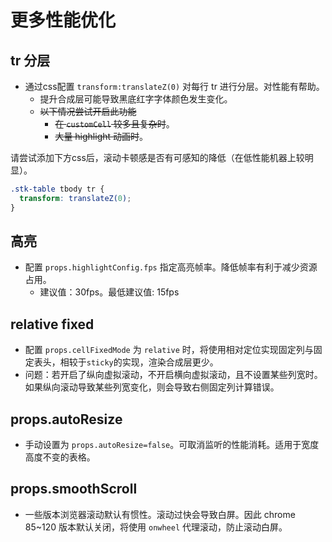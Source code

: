 # 更多性能优化

## tr 分层
* 通过css配置 `transform:translateZ(0)` 对每行 tr 进行分层。对性能有帮助。
  - 提升合成层可能导致黑底红字字体颜色发生变化。
  - ~~以下情况尝试开启此功能~~
    - ~~在 `customCell` 较多且复杂时~~。
    - ~~大量 highlight 动画时~~。

请尝试添加下方css后，滚动卡顿感是否有可感知的降低（在低性能机器上较明显）。
```css
.stk-table tbody tr {
  transform: translateZ(0);
}
```
    
## 高亮
* 配置 `props.highlightConfig.fps` 指定高亮帧率。降低帧率有利于减少资源占用。
  - 建议值：30fps。最低建议值: 15fps

## relative fixed
* 配置 `props.cellFixedMode` 为 `relative` 时，将使用相对定位实现固定列与固定表头，相较于`sticky`的实现，渲染合成层更少。
* 问题：若开启了纵向虚拟滚动，不开启横向虚拟滚动，且不设置某些列宽时。如果纵向滚动导致某些列宽变化，则会导致右侧固定列计算错误。

## props.autoResize
* 手动设置为 `props.autoResize=false`。可取消监听的性能消耗。适用于宽度高度不变的表格。

## props.smoothScroll
* 一些版本浏览器滚动默认有惯性。滚动过快会导致白屏。因此 chrome 85~120 版本默认关闭，将使用 `onwheel` 代理滚动，防止滚动白屏。